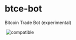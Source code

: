 # btce-bot
Bitcoin Trade Bot (experimental)


<a href="https://github.com/effus/btce-bot/"><img src="https://img.shields.io/github/license/effus/btce-bot.svg" alt=""></a>
![compatible](https://img.shields.io/badge/PHP5-Compatible-brightgreen.svg)
